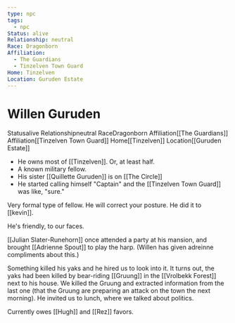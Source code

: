 ```yaml
---
type: npc
tags:
  - npc
Status: alive
Relationship: neutral
Race: Dragonborn
Affiliation:
  - The Guardians
  - Tinzelven Town Guard
Home: Tinzelven
Location: Guruden Estate
---
```

# Willen Guruden

<span class="dataview inline-field"><span class="inline-field-key">Status</span><span class="inline-field-value">alive</span></span>
<span class="dataview inline-field"><span class="inline-field-key">Relationship</span><span class="inline-field-value">neutral</span></span>
<span class="dataview inline-field"><span class="inline-field-key">Race</span><span class="inline-field-value">Dragonborn</span></span>
<span class="dataview inline-field"><span class="inline-field-key">Affiliation</span><span class="inline-field-value">[[The Guardians]]</span></span>
<span class="dataview inline-field"><span class="inline-field-key">Affiliation</span><span class="inline-field-value">[[Tinzelven Town Guard]]</span></span>
<span class="dataview inline-field"><span class="inline-field-key">Home</span><span class="inline-field-value">[[Tinzelven]]</span></span>
<span class="dataview inline-field"><span class="inline-field-key">Location</span><span class="inline-field-value">[[Guruden Estate]]</span></span>

* He owns most of [[Tinzelven]]. Or, at least half. 
* A known military fellow. 
* His sister [[Quillette Guruden]] is on [[The Circle]]
* He started calling himself "Captain" and the [[Tinzelven Town Guard]] was like, "sure."

Very formal type of fellow. He will correct your posture. He did it to [[kevin]]. 

He's friendly, to our faces. 

[[Julian Slater-Runehorn]] once attended a party at his mansion, and brought [[Adrienne Spout]] to play the harp. (Willen has given adreinne compliments about this.)

Something killed his yaks and he hired us to look into it. It turns out, the yaks had been killed by bear-riding [[Gruung]] in the [[Vrolbekk Forest]] next to his house. We killed the Gruung and extracted information from the last one (that the Gruung are preparing an attack on the town the next morning). He invited us to lunch, where we talked about politics.

Currently owes [[Hugh]] and [[Rez]] favors.